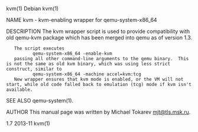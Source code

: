 kvm(1)                                                                                            Debian                                                                                           kvm(1)

NAME
       kvm - kvm-enabling wrapper for qemu-system-x86_64

DESCRIPTION
       The kvm wrapper script is used to provide compatibility with old qemu-kvm package which has been merged into qemu as of version 1.3.

       The script executes
              qemu-system-x86_64 -enable-kvm
       passing all other command-line arguments to the qemu binary.  This is not the same as old kvm binary, which was using less strict construct, similar to
              qemu-system-x86_64 -machine accel=kvm:tcg
       New wrapper ensures that kvm mode is enabled, or the VM will not start, while old code falled back to emulation (tcg) mode if kvm isn't available.

SEE ALSO
       qemu-system(1).

AUTHOR
       This manual page was written by Michael Tokarev <mjt@tls.msk.ru>.

1.7                                                                                              2013-11                                                                                           kvm(1)

